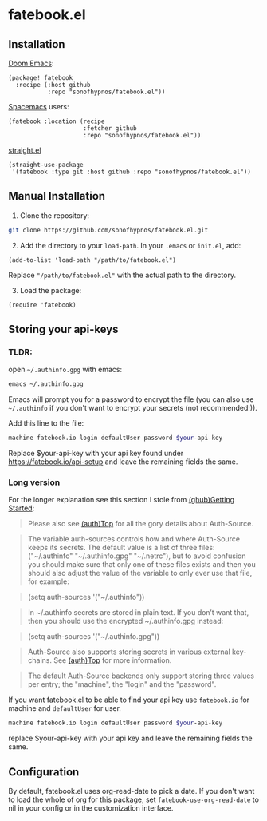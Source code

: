 # fatebook.el


## Installation 

[Doom Emacs](https://github.com/hlissner/doom-emacs):

```elisp
(package! fatebook
  :recipe (:host github
           :repo "sonofhypnos/fatebook.el"))
```


[Spacemacs](http://spacemacs.org) users:

```elisp
(fatebook :location (recipe
                     :fetcher github
                     :repo "sonofhypnos/fatebook.el"))
```

[straight.el](https://github.com/raxod502/straight.el)

``` emacs-lisp
(straight-use-package
 '(fatebook :type git :host github :repo "sonofhypnos/fatebook.el"))
```

## Manual Installation

1. Clone the repository:

```bash
git clone https://github.com/sonofhypnos/fatebook.el.git
```

2. Add the directory to your `load-path`. In your `.emacs` or `init.el`, add:

```elisp
(add-to-list 'load-path "/path/to/fatebook.el")
```

Replace `"/path/to/fatebook.el"` with the actual path to the directory.

3. Load the package:

```elisp
(require 'fatebook)
```


## Storing your api-keys


### TLDR: 
open `~/.authinfo.gpg` with emacs:

``` sh
emacs ~/.authinfo.gpg
```

Emacs will prompt you for a password to encrypt the file (you can also use `~/.authinfo` if you don't want to encrypt your secrets (not recommended!)).

Add this line to the file:

``` sh
machine fatebook.io login defaultUser password $your-api-key
```

Replace $your-api-key with your api key found under https://fatebook.io/api-setup and leave the remaining fields the same.

### Long version


For the longer explanation see this section I stole from [(ghub)Getting Started](https://magit.vc/manual/ghub/Storing-a-Token.html):

> Please also see [(auth)Top](https://www.gnu.org/software/emacs/manual/html_node/auth/index.html#Top) for all the gory details about Auth-Source.

> The variable auth-sources controls how and where Auth-Source keeps its secrets. The default value is a list of three files: ("~/.authinfo" "~/.authinfo.gpg" "~/.netrc"), but to avoid confusion you should make sure that only one of these files exists and then you should also adjust the value of the variable to only ever use that file, for example:

> (setq auth-sources '("~/.authinfo"))

> In ~/.authinfo secrets are stored in plain text. If you don’t want that, then you should use the encrypted ~/.authinfo.gpg instead:

> (setq auth-sources '("~/.authinfo.gpg"))

> Auth-Source also supports storing secrets in various external key-chains. See [(auth)Top](https://www.gnu.org/software/emacs/manual/html_node/auth/index.html#Top) for more information. 

> The default Auth-Source backends only support storing three values per entry; the "machine", the "login" and the "password".

If you want fatebook.el to be able to find your api key use `fatebook.io` for machine and `defaultUser` for user.




``` sh
machine fatebook.io login defaultUser password $your-api-key
```

replace $your-api-key with your api key and leave the remaining fields the same.

## Configuration

By default, fatebook.el uses org-read-date to pick a date. If you don't want to load the whole of org for this package, set `fatebook-use-org-read-date` to nil in your config or in the customization interface.
